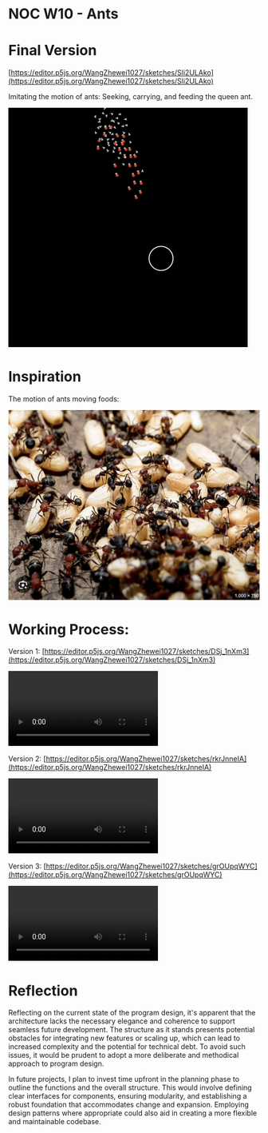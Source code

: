 # NOC W10 - Ants

# Final Version

[https://editor.p5js.org/WangZhewei1027/sketches/Sli2ULAko](https://editor.p5js.org/WangZhewei1027/sketches/Sli2ULAko)

Imitating the motion of ants: Seeking, carrying, and feeding the queen ant.

![ezgif-3-0d150ccb5a.gif](NOC%20W10%20-%20Ants%207133aa319d1f4010a17444199bf658b3/ezgif-3-0d150ccb5a.gif)

# Inspiration

The motion of ants moving foods:

![截屏2024-04-15 21.33.07.png](NOC%20W10%20-%20Ants%207133aa319d1f4010a17444199bf658b3/%25E6%2588%25AA%25E5%25B1%258F2024-04-15_21.33.07.png)

# Working Process:

Version 1: [https://editor.p5js.org/WangZhewei1027/sketches/DSj_1nXm3](https://editor.p5js.org/WangZhewei1027/sketches/DSj_1nXm3)

![录屏2024-04-15 20.33.49.mp4](NOC%20W10%20-%20Ants%207133aa319d1f4010a17444199bf658b3/%25E5%25BD%2595%25E5%25B1%258F2024-04-15_20.33.49.mp4)

Version 2: [https://editor.p5js.org/WangZhewei1027/sketches/rkrJnneIA](https://editor.p5js.org/WangZhewei1027/sketches/rkrJnneIA)

![录屏2024-04-15 21.08.41.mp4](NOC%20W10%20-%20Ants%207133aa319d1f4010a17444199bf658b3/%25E5%25BD%2595%25E5%25B1%258F2024-04-15_21.08.41.mp4)

Version 3: [https://editor.p5js.org/WangZhewei1027/sketches/grOUpqWYC](https://editor.p5js.org/WangZhewei1027/sketches/grOUpqWYC)

![录屏2024-04-15 21.22.14.mp4](NOC%20W10%20-%20Ants%207133aa319d1f4010a17444199bf658b3/%25E5%25BD%2595%25E5%25B1%258F2024-04-15_21.22.14.mp4)

# Reflection

Reflecting on the current state of the program design, it's apparent that the architecture lacks the necessary elegance and coherence to support seamless future development. The structure as it stands presents potential obstacles for integrating new features or scaling up, which can lead to increased complexity and the potential for technical debt. To avoid such issues, it would be prudent to adopt a more deliberate and methodical approach to program design.

In future projects, I plan to invest time upfront in the planning phase to outline the functions and the overall structure. This would involve defining clear interfaces for components, ensuring modularity, and establishing a robust foundation that accommodates change and expansion. Employing design patterns where appropriate could also aid in creating a more flexible and maintainable codebase.